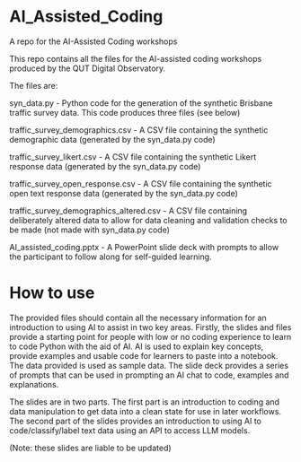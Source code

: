 # AI_Assisted_Coding
A repo for the AI-Assisted Coding workshops


This repo contains all the files for the AI-assisted coding workshops produced by the QUT Digital Observatory.

The files are:

syn_data.py - Python code for the generation of the synthetic Brisbane traffic survey data. This code produces three files (see below)

traffic_survey_demographics.csv - A CSV file containing the synthetic demographic data (generated by the syn_data.py code)

traffic_survey_likert.csv - A CSV file containing the synthetic Likert response data (generated by the syn_data.py code)

traffic_survey_open_response.csv - A CSV file containing the synthetic open text response data (generated by the syn_data.py code)

traffic_survey_demographics_altered.csv - A CSV file containing deliberately altered data to allow for data cleaning and validation checks to be made (not made with syn_data.py code)

AI_assisted_coding.pptx - A PowerPoint slide deck with prompts to allow the participant to follow along for self-guided learning.

# How to use

The provided files should contain all the necessary information for an introduction to using AI to assist in two key areas. Firstly, the slides and files provide a starting point for people with low or no coding experience to learn to code Python with the aid of AI. AI is used to explain key concepts, provide examples and usable code for learners to paste into a notebook. The data provided is used as sample data. The slide deck provides a series of prompts that can be used in prompting an AI chat to code, examples and explanations.

The slides are in two parts. The first part is an introduction to coding and data manipulation to get data into a clean state for use in later workflows. The second part of the slides provides an introduction to using AI to code/classify/label text data using an API to access LLM models.

(Note: these slides are liable to be updated)
